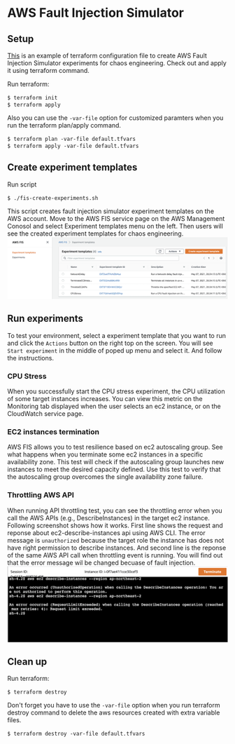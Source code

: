 # AWS Fault Injection Simulator
## Setup
[This](https://github.com/Young-ook/terraform-aws-ssm/blob/main/examples/fis/main.tf) is an example of terraform configuration file to create AWS Fault Injection Simulator experiments for chaos engineering. Check out and apply it using terraform command.

Run terraform:
```
$ terraform init
$ terraform apply
```
Also you can use the `-var-file` option for customized paramters when you run the terraform plan/apply command.
```
$ terraform plan -var-file default.tfvars
$ terraform apply -var-file default.tfvars
```

## Create experiment templates
Run script
```
$ ./fis-create-experiments.sh
```
This script creates fault injection simulator experiment templates on the AWS account. Move to the AWS FIS service page on the AWS Management Conosol and select Experiment templates menu on the left. Then users will see the created experiment templates for chaos engineering.
![aws-fis-experiment-templates](../../images/aws-fis-experiment-templates.png)

## Run experiments
To test your environment, select a experiment template that you want to run and click the `Actions` button on the right top on the screen. You will see `Start experiment` in the middle of poped up menu and select it. And follow the instructions.

### CPU Stress
When you successfully start the CPU stress experiment, the CPU utilization of some target instances increases. You can view this metric on the Monitoring tab displayed when the user selects an ec2 instance, or on the CloudWatch service page.

### EC2 instances termination
AWS FIS allows you to test resilience based on ec2 autoscaling group. See what happens when you terminate some ec2 instances in a specific availability zone. This test will check if the autoscaling group launches new instances to meet the desired capacity defined. Use this test to verify that the autoscaling group overcomes the single availability zone failure.

### Throttling AWS API
When running API throttling test, you can see the throttling error when you call the AWS APIs (e.g., DescribeInstances) in the target ec2 instance. Following screenshot shows how it works. First line shows the request and reponse about ec2-describe-instances api using AWS CLI. The error message is `unauthorized` because the target role the instance has does not have right permission to describe instances. And second line is the reponse of the same AWS API call when throttling event is running. You will find out that the error message wil be changed becuase of fault injection.
![aws-fis-throttling-ec2-api](../../images/aws-fis-throttling-ec2-api.png)

## Clean up
Run terraform:
```
$ terraform destroy
```
Don't forget you have to use the `-var-file` option when you run terraform destroy command to delete the aws resources created with extra variable files.
```
$ terraform destroy -var-file default.tfvars
```
